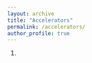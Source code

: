 ```yaml
---
layout: archive
title: "Accelerators"
permalink: /accelerators/
author_profile: true
---
```


<ol>
   <li> </li>
</ol>
